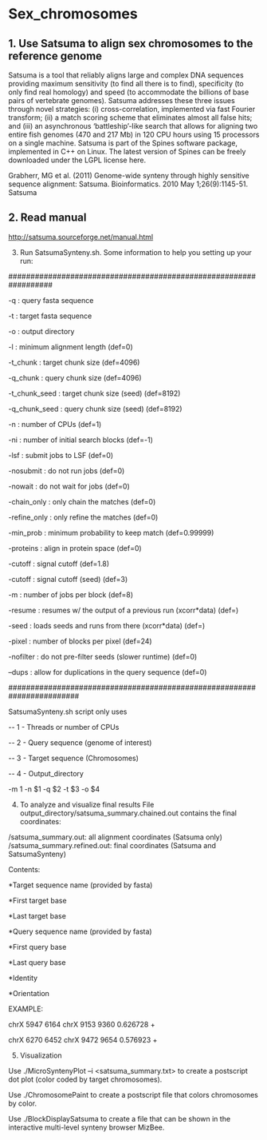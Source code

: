 # Sex_chromosomes


## 1. Use Satsuma to align sex chromosomes to the reference genome
Satsuma is a tool that reliably aligns large and complex DNA sequences providing maximum sensitivity (to find all there is to find), specificity (to only find real homology) and speed (to accommodate the billions of base pairs of vertebrate genomes). Satsuma addresses these three issues through novel strategies: (i) cross-correlation, implemented via fast Fourier transform; (ii) a match scoring scheme that eliminates almost all false hits; and (iii) an asynchronous ‘battleship’-like search that allows for aligning two entire fish genomes (470 and 217 Mb) in 120 CPU hours using 15 processors on a single machine. Satsuma is part of the Spines software package, implemented in C++ on Linux. The latest version of Spines can be freely downloaded under the LGPL license here.

Grabherr, MG et al. (2011) Genome-wide synteny through highly sensitive sequence alignment: Satsuma. Bioinformatics. 2010 May 1;26(9):1145-51.
Satsuma 

## 2. Read manual
http://satsuma.sourceforge.net/manual.html

3. Run SatsumaSynteny.sh. Some information to help you setting up your run:

##################################################################

 -q : query fasta sequence
 
 -t : target fasta sequence
 
 -o : output directory
 
 -l : minimum alignment length (def=0)
 
 -t_chunk : target chunk size (def=4096)
 
 -q_chunk : query chunk size (def=4096)
 
 -t_chunk_seed : target chunk size (seed) (def=8192)
 
 -q_chunk_seed : query chunk size (seed) (def=8192)
 
 -n : number of CPUs (def=1)
 
 -ni : number of initial search blocks (def=-1)
 
 -lsf : submit jobs to LSF (def=0)
 
 -nosubmit : do not run jobs (def=0)
 
 -nowait : do not wait for jobs (def=0)
 
 -chain_only : only chain the matches (def=0)
 
 -refine_only : only refine the matches (def=0)
 
 -min_prob : minimum probability to keep match (def=0.99999)
 
 -proteins : align in protein space (def=0)
 
 -cutoff : signal cutoff (def=1.8)
 
 -cutoff : signal cutoff (seed) (def=3)
 
 -m : number of jobs per block (def=8)
 
 -resume : resumes w/ the output of a previous run (xcorr*data) (def=)
 
 -seed : loads seeds and runs from there (xcorr*data) (def=)
 
 -pixel : number of blocks per pixel (def=24)
 
 -nofilter : do not pre-filter seeds (slower runtime) (def=0)
 
 –dups : allow for duplications in the query sequence (def=0)
 
########################################################################

SatsumaSynteny.sh script only uses 

-- 1 - Threads or number of CPUs

-- 2 - Query sequence (genome of interest)

-- 3 - Target sequence (Chromosomes)

-- 4 - Output_directory

-m 1 -n $1 -q $2 -t $3 -o $4



4. To analyze and visualize final results
File output_directory/satsuma_summary.chained.out contains the final coordinates:

<outdir>/satsuma_summary.out: all alignment coordinates (Satsuma only)
<outdir>/satsuma_summary.refined.out: final coordinates (Satsuma and SatsumaSynteny)


Contents:

*Target sequence name (provided by fasta)

*First target base

*Last target base

*Query sequence name (provided by fasta)

*First query base

*Last query base

*Identity

*Orientation


EXAMPLE:

chrX 5947 6164 chrX 9153 9360 0.626728 +

chrX 6270 6452 chrX 9472 9654 0.576923 +



5. Visualization

Use ./MicroSyntenyPlot –i <satsuma_summary.txt> to create a postscript dot plot (color coded by target chromosomes).

Use ./ChromosomePaint to create a postscript file that colors chromosomes by color.

Use ./BlockDisplaySatsuma to create a file that can be shown in the interactive multi-level synteny browser MizBee.

